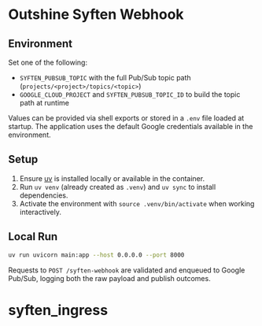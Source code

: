 # Outshine Syften Webhook

## Environment

Set one of the following:
- `SYFTEN_PUBSUB_TOPIC` with the full Pub/Sub topic path (`projects/<project>/topics/<topic>`)
- `GOOGLE_CLOUD_PROJECT` and `SYFTEN_PUBSUB_TOPIC_ID` to build the topic path at runtime

Values can be provided via shell exports or stored in a `.env` file loaded at startup. The application uses the default Google credentials available in the environment.

## Setup

1. Ensure [uv](https://github.com/astral-sh/uv) is installed locally or available in the container.
2. Run `uv venv` (already created as `.venv`) and `uv sync` to install dependencies.
3. Activate the environment with `source .venv/bin/activate` when working interactively.

## Local Run

```bash
uv run uvicorn main:app --host 0.0.0.0 --port 8000
```

Requests to `POST /syften-webhook` are validated and enqueued to Google Pub/Sub, logging both the raw payload and publish outcomes.
# syften_ingress
